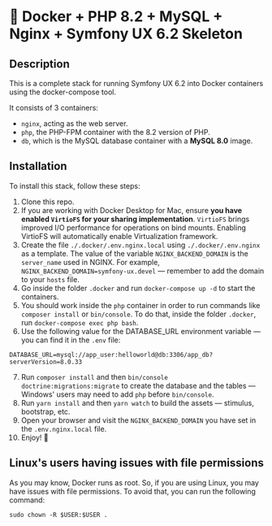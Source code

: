 # 🐳 Docker + PHP 8.2 + MySQL + Nginx + Symfony UX 6.2 Skeleton

## Description
This is a complete stack for running Symfony UX 6.2 into Docker containers using the docker-compose tool.

It consists of 3 containers:

- `nginx`, acting as the web server.
- `php`, the PHP-FPM container with the 8.2 version of PHP.
- `db`, which is the MySQL database container with a **MySQL 8.0** image.

## Installation
To install this stack, follow these steps:

1. Clone this repo.
2. If you are working with Docker Desktop for Mac, ensure **you have enabled `VirtioFS` for your sharing implementation**. `VirtioFS` brings improved I/O performance for operations on bind mounts. Enabling VirtioFS will automatically enable Virtualization framework.
3. Create the file `./.docker/.env.nginx.local` using `./.docker/.env.nginx` as a template. The value of the variable `NGINX_BACKEND_DOMAIN` is the `server_name` used in NGINX. For example, `NGINX_BACKEND_DOMAIN=symfony-ux.devel` — remember to add the domain to your `hosts` file.
4. Go inside the folder `.docker` and run `docker-compose up -d` to start the containers.
5. You should work inside the `php` container in order to run commands like `composer install` or `bin/console`. To do that, inside the folder `.docker`, run `docker-compose exec php bash`.
6. Use the following value for the DATABASE_URL environment variable — you can find it in the `.env` file:
```
DATABASE_URL=mysql://app_user:helloworld@db:3306/app_db?serverVersion=8.0.33
```

7. Run `composer install` and then `bin/console doctrine:migrations:migrate` to create the database and the tables — Windows' users may need to add `php` before `bin/console`.
8. Run `yarn install` and then `yarn watch` to build the assets — stimulus, bootstrap, etc.
9. Open your browser and visit the `NGINX_BACKEND_DOMAIN` you have set in the `.env.nginx.local` file.
10. Enjoy! 🎉

## Linux's users having issues with file permissions
As you may know, Docker runs as root. So, if you are using Linux, you may have issues with file permissions. To avoid that, you can run the following command:

```
sudo chown -R $USER:$USER .
```